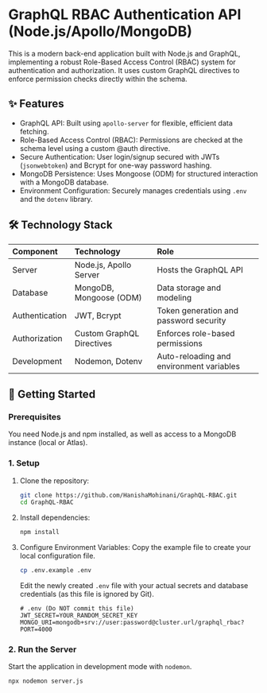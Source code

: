 # GraphQL RBAC Authentication API (Node.js/Apollo/MongoDB)

This is a modern back-end application built with Node.js and GraphQL, implementing a robust Role-Based Access Control (RBAC) system for authentication and authorization. It uses custom GraphQL directives to enforce permission checks directly within the schema.

## ✨ Features

* GraphQL API: Built using `apollo-server` for flexible, efficient data fetching.
* Role-Based Access Control (RBAC): Permissions are checked at the schema level using a custom @auth directive.
* Secure Authentication: User login/signup secured with JWTs (`jsonwebtoken`) and Bcrypt for one-way password hashing.
* MongoDB Persistence: Uses Mongoose (ODM) for structured interaction with a MongoDB database.
* Environment Configuration: Securely manages credentials using `.env` and the `dotenv` library.

## 🛠️ Technology Stack

| Component | Technology | Role |
| :--- | :--- | :--- |
| Server | Node.js, Apollo Server | Hosts the GraphQL API |
| Database | MongoDB, Mongoose (ODM) | Data storage and modeling |
| Authentication | JWT, Bcrypt | Token generation and password security |
| Authorization | Custom GraphQL Directives | Enforces role-based permissions |
| Development | Nodemon, Dotenv | Auto-reloading and environment variables |

## 🚀 Getting Started

### Prerequisites

You need Node.js and npm installed, as well as access to a MongoDB instance (local or Atlas).

### 1. Setup

1.  Clone the repository:
    ```bash
    git clone https://github.com/HanishaMohinani/GraphQL-RBAC.git
    cd GraphQL-RBAC
    ```
2.  Install dependencies:
    ```bash
    npm install
    ```
3.  Configure Environment Variables:
    Copy the example file to create your local configuration file.
    ```bash
    cp .env.example .env
    ```
    Edit the newly created `.env` file with your actual secrets and database credentials (as this file is ignored by Git).

    ```env
    # .env (Do NOT commit this file)
    JWT_SECRET=YOUR_RANDOM_SECRET_KEY
    MONGO_URI=mongodb+srv://user:password@cluster.url/graphql_rbac?
    PORT=4000
    ```

### 2. Run the Server

Start the application in development mode with `nodemon`.

```bash
npx nodemon server.js